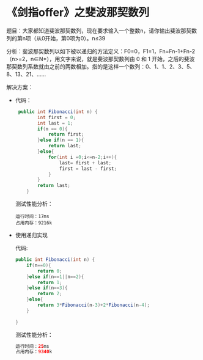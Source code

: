 # 《剑指offer》之斐波那契数列

题目：大家都知道斐波那契数列，现在要求输入一个整数n，请你输出斐波那契数列的第n项（从0开始，第0项为0）。n≤39

分析：斐波那契数列以如下被以递归的方法定义：F0=0，F1=1，Fn=Fn-1+Fn-2（n>=2，n∈N*），用文字来说，就是斐波那契数列由 0 和 1 开始，之后的斐波那契数列系数就由之前的两数相加。指的是这样一个数列：0、1、1、2、3、5、8、13、21、……

解决方案：

+ 代码：

  ```java
   public int Fibonacci(int n) {
          int first = 0;
          int last = 1;
          if(n == 0){
              return first;
          }else if(n == 1){
              return last;
          }else{
              for(int i =0;i<=n-2;i++){
                  last= first + last;
                  first = last - first;
              }
          }
          return last;
      }
  ```

  测试性能分析：

  ```
  运行时间：17ms
  占用内存：9216k
  ```

+ 使用递归实现

  代码:

  ```java
  public int Fibonacci(int n) {
      if(n==0){
          return 0;
      }else if(n==1||n==2){
          return 1;
      }else if(n==3){
          return 2;
      }else{
          return 3*Fibonacci(n-3)+2*Fibonacci(n-4);
      }
          
  }
  ```

  测试性能分析：

  ```java
  运行时间：25ms
  占用内存：9340k
  ```


